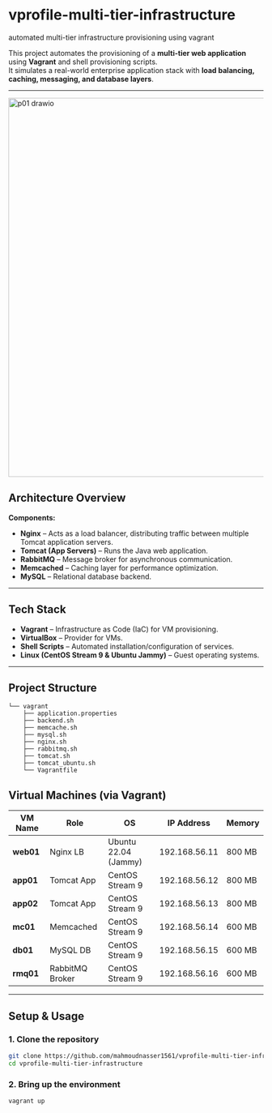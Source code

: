 # vprofile-multi-tier-infrastructure
automated multi-tier infrastructure provisioning using vagrant

This project automates the provisioning of a **multi-tier web application** using **Vagrant** and shell provisioning scripts.  
It simulates a real-world enterprise application stack with **load balancing, caching, messaging, and database layers**.

---

<img width="1202" height="748" alt="p01 drawio" src="https://github.com/user-attachments/assets/13b8d3f4-19a1-4082-9e6f-4dbc76cc7931" />

## Architecture Overview
**Components:**
- **Nginx** – Acts as a load balancer, distributing traffic between multiple Tomcat application servers.
- **Tomcat (App Servers)** – Runs the Java web application.
- **RabbitMQ** – Message broker for asynchronous communication.
- **Memcached** – Caching layer for performance optimization.
- **MySQL** – Relational database backend.

---

## Tech Stack

- **Vagrant** – Infrastructure as Code (IaC) for VM provisioning.
- **VirtualBox** – Provider for VMs.
- **Shell Scripts** – Automated installation/configuration of services.
- **Linux (CentOS Stream 9 & Ubuntu Jammy)** – Guest operating systems.

---

## Project Structure
```
└── vagrant
    ├── application.properties
    ├── backend.sh
    ├── memcache.sh
    ├── mysql.sh
    ├── nginx.sh
    ├── rabbitmq.sh
    ├── tomcat.sh
    ├── tomcat_ubuntu.sh
    └── Vagrantfile
```

##  Virtual Machines (via Vagrant)

| VM Name  | Role            | OS                    | IP Address    | Memory |
|----------|-----------------|-----------------------|---------------|--------|
| **web01** | Nginx LB        | Ubuntu 22.04 (Jammy) | 192.168.56.11 | 800 MB |
| **app01** | Tomcat App      | CentOS Stream 9       | 192.168.56.12 | 800 MB |
| **app02** | Tomcat App      | CentOS Stream 9       | 192.168.56.13 | 800 MB |
| **mc01**  | Memcached       | CentOS Stream 9       | 192.168.56.14 | 600 MB |
| **db01**  | MySQL DB        | CentOS Stream 9       | 192.168.56.15 | 600 MB |
| **rmq01** | RabbitMQ Broker | CentOS Stream 9       | 192.168.56.16 | 600 MB |

---

## Setup & Usage

### 1. Clone the repository
```bash
git clone https://github.com/mahmoudnasser1561/vprofile-multi-tier-infrastructure
cd vprofile-multi-tier-infrastructure
```
### 2. Bring up the environment
```bash
vagrant up
```
